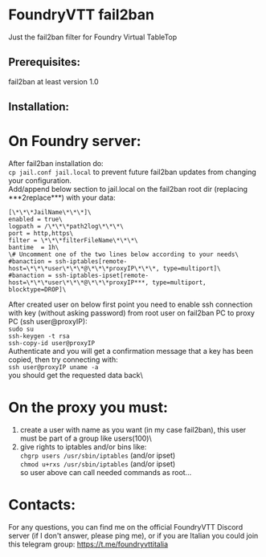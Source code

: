 # FoundryVTT fail2ban
Just the fail2ban filter for Foundry Virtual TableTop

## Prerequisites:
fail2ban at least version 1.0

## Installation:
# On Foundry server:
After fail2ban installation do:\
`cp jail.conf jail.local` to prevent future fail2ban updates from changing your configuration.\
Add/append below section to jail.local on the fail2ban root dir (replacing \*\*\*2replace\*\*\*) with your data:
```
[\*\*\*JailName\*\*\*]\
enabled = true\
logpath = /\*\*\*path2log\*\*\*\
port = http,https\
filter = \*\*\*filterFileName\*\*\*\
bantime  = 1h\
\# Uncomment one of the two lines below according to your needs\
#banaction = ssh-iptables[remote-host=\*\*\*user\*\*\*@\*\*\*proxyIP\*\*\*, type=multiport]\
#banaction = ssh-iptables-ipset[remote-host=\*\*\*user\*\*\*@\*\*\*proxyIP***, type=multiport, blocktype=DROP]\
```
After created user on below first point you need to enable ssh connection with key (without asking password) from root user on fail2ban PC to proxy PC (ssh user@proxyIP):\
`sudo su`\
`ssh-keygen -t rsa`\
`ssh-copy-id user@proxyIP`\
Authenticate and you will get a confirmation message that a key has been copied, then try connecting with:\
`ssh user@proxyIP uname -a`\
you should get the requested data back\

# On the proxy you must:
1) create a user with name as you want (in my case fail2ban), this user must be part of a group like users(100)\
2) give rights to iptables and/or bins like:\
`chgrp users /usr/sbin/iptables` (and/or ipset)\
`chmod u+rxs /usr/sbin/iptables` (and/or ipset)\
so user above can call needed commands as root...

# Contacts:
For any questions, you can find me on the official FoundryVTT Discord server (if I don't answer, please ping me), or if you are Italian you could join this telegram group: https://t.me/foundryvttitalia
